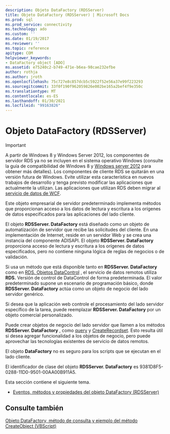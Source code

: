 ```yaml
---
description: Objeto DataFactory (RDSServer)
title: Objeto DataFactory (RDSServer) | Microsoft Docs
ms.prod: sql
ms.prod_service: connectivity
ms.technology: ado
ms.custom: ''
ms.date: 01/19/2017
ms.reviewer: ''
ms.topic: reference
apitype: COM
helpviewer_keywords:
- DataFactory object [ADO]
ms.assetid: e75240c2-b749-471e-b6ea-98cae232efbe
author: rothja
ms.author: jroth
ms.openlocfilehash: 75c727e8c857dcb5c5922f52e56a37e99f223293
ms.sourcegitcommit: 33f0f190f962059826e002be165a2bef4f9e350c
ms.translationtype: MT
ms.contentlocale: es-ES
ms.lasthandoff: 01/30/2021
ms.locfileid: "99163826"
---
```

# <a name="datafactory-object-rdsserver"></a>Objeto DataFactory (RDSServer)
> [!IMPORTANT]
>  A partir de Windows 8 y Windows Server 2012, los componentes de servidor RDS ya no se incluyen en el sistema operativo Windows (consulte la guía de compatibilidad de Windows 8 y [Windows server 2012](https://www.microsoft.com/download/details.aspx?id=27416) para obtener más detalles). Los componentes de cliente RDS se quitarán en una versión futura de Windows. Evite utilizar esta característica en nuevos trabajos de desarrollo y tenga previsto modificar las aplicaciones que actualmente la utilizan. Las aplicaciones que utilizan RDS deben migrar al [servicio de datos de WCF](/dotnet/framework/wcf/).  
  
 Este objeto empresarial de servidor predeterminado implementa métodos que proporcionan acceso a los datos de lectura y escritura a los orígenes de datos especificados para las aplicaciones del lado cliente.  
  
 El objeto **RDSServer. DataFactory** está diseñado como un objeto de automatización de servidor que recibe las solicitudes del cliente. En una implementación de Internet, reside en un servidor Web y se crea una instancia del componente ADISAPI. El objeto **RDSServer. DataFactory** proporciona acceso de lectura y escritura a los orígenes de datos especificados, pero no contiene ninguna lógica de reglas de negocios o de validación.  
  
 Si usa un método que está disponible tanto en **RDSServer. DataFactory** como en [RDS. Objetos DataControl](./datacontrol-object-rds.md) , el servicio de datos remotos utiliza **RDS.** Versión de control de DataControl de forma predeterminada. El valor predeterminado supone un escenario de programación básico, donde **RDSServer. DataFactory** actúa como un objeto de negocio del lado servidor genérico.  
  
 Si desea que la aplicación web controle el procesamiento del lado servidor específico de la tarea, puede reemplazar **RDSServer. DataFactory** por un objeto comercial personalizado.  
  
 Puede crear objetos de negocio del lado servidor que llamen a los métodos **RDSServer. DataFactory** , como [query](./query-method-rds.md) y [CreateRecordset](./createrecordset-method-rds.md). Esto resulta útil si desea agregar funcionalidad a los objetos de negocio, pero puede aprovechar las tecnologías existentes de servicio de datos remotos.  
  
 El objeto **DataFactory** no es seguro para los scripts que se ejecutan en el lado cliente.  
  
 El identificador de clase del objeto **RDSServer. DataFactory** es 9381D8F5-0288-11D0-9501-00AA00B911A5.  
  
 Esta sección contiene el siguiente tema.  
  
-   [Eventos, métodos y propiedades del objeto DataFactory (RDSServer)](./datafactory-object-rdsserver-properties-methods-and-events.md)  
  
## <a name="see-also"></a>Consulte también  
 [Objeto DataFactory, método de consulta y ejemplo del método CreateObject (VBScript)](./datafactory-object-query-method-and-createobject-method-example-vbscript.md)